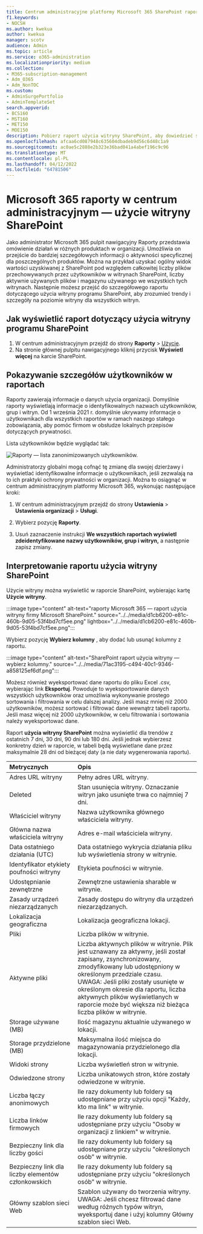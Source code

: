 ```yaml
---
title: Centrum administracyjne platformy Microsoft 365 SharePoint raporty użycia witryny
f1.keywords:
- NOCSH
ms.author: kwekua
author: kwekua
manager: scotv
audience: Admin
ms.topic: article
ms.service: o365-administration
ms.localizationpriority: medium
ms.collection:
- M365-subscription-management
- Adm_O365
- Adm_NonTOC
ms.custom:
- AdminSurgePortfolio
- AdminTemplateSet
search.appverid:
- BCS160
- MST160
- MET150
- MOE150
description: Pobierz raport użycia witryny SharePoint, aby dowiedzieć się, ile plików użytkownicy przechowują w witrynach SharePoint, ile z nich jest aktywnie używanych, oraz ile z nich jest używanych.
ms.openlocfilehash: afcaa6cd087948c635604dbadeb9d56c6d48c1a9
ms.sourcegitcommit: ac0ae5c2888e2b323e36bad041a4abef196c9c96
ms.translationtype: MT
ms.contentlocale: pl-PL
ms.lasthandoff: 04/12/2022
ms.locfileid: "64781506"
---
```

# <a name="microsoft-365-reports-in-the-admin-center---sharepoint-site-usage"></a>Microsoft 365 raporty w centrum administracyjnym — użycie witryny SharePoint

Jako administrator Microsoft 365 pulpit nawigacyjny Raporty przedstawia omówienie działań w różnych produktach w organizacji. Umożliwia on przejście do bardziej szczegółowych informacji o aktywności specyficznej dla poszczególnych produktów. Można na przykład uzyskać ogólny widok wartości uzyskiwanej z SharePoint pod względem całkowitej liczby plików przechowywanych przez użytkowników w witrynach SharePoint, liczby aktywnie używanych plików i magazynu używanego we wszystkich tych witrynach. Następnie możesz przejść do szczegółowego raportu dotyczącego użycia witryny programu SharePoint, aby zrozumieć trendy i szczegóły na poziomie witryny dla wszystkich witryn. 

## <a name="how-to-get-to-the-sharepoint-site-usage-report"></a>Jak wyświetlić raport dotyczący użycia witryny programu SharePoint

1. W centrum administracyjnym przejdź do strony **Raporty** \> <a href="https://go.microsoft.com/fwlink/p/?linkid=2074756" target="_blank">Użycie</a>. 
2. Na stronie głównej pulpitu nawigacyjnego kliknij przycisk **Wyświetl więcej** na karcie SharePoint.

## <a name="show-user-details-in-the-reports"></a>Pokazywanie szczegółów użytkowników w raportach

Raporty zawierają informacje o danych użycia organizacji. Domyślnie raporty wyświetlają informacje o identyfikowalnych nazwach użytkowników, grup i witryn. Od 1 września 2021 r. domyślnie ukrywamy informacje o użytkownikach dla wszystkich raportów w ramach naszego stałego zobowiązania, aby pomóc firmom w obsłudze lokalnych przepisów dotyczących prywatności.
  
Lista użytkowników będzie wyglądać tak:
  
![Raporty — lista zanonimizowanych użytkowników.](../../media/2ed99bce-4978-4ee3-9ea2-4a8db26eef02.png)
  
Administratorzy globalni mogą cofnąć tę zmianę dla swojej dzierżawy i wyświetlać identyfikowalne informacje o użytkownikach, jeśli zezwalają na to ich praktyki ochrony prywatności w organizacji. Można to osiągnąć w centrum administracyjnym platformy Microsoft 365, wykonując następujące kroki:
  
1. W centrum administracyjnym przejdź do strony **Ustawienia** \> **Ustawienia organizacji** \> **Usługi**.

2. Wybierz pozycję **Raporty**. 
  
3. Usuń zaznaczenie instrukcji **We wszystkich raportach wyświetl zdeidentyfikowane nazwy użytkowników, grup i witryn,** a następnie zapisz zmiany. 
  
## <a name="interpret-the-sharepoint-site-usage-report"></a>Interpretowanie raportu użycia witryny SharePoint

Użycie witryny można wyświetlić w raporcie SharePoint, wybierając kartę **Użycie witryny**.

:::image type="content" alt-text="raporty Microsoft 365 — raport użycia witryny firmy Microsoft SharePoint." source="../../media/d1cb6200-e81c-460b-9d05-53f4bd7cf5ee.png" lightbox="../../media/d1cb6200-e81c-460b-9d05-53f4bd7cf5ee.png":::

Wybierz pozycję **Wybierz kolumny** , aby dodać lub usunąć kolumny z raportu.

:::image type="content" alt-text="SharePoint raport użycia witryny — wybierz kolumny." source="../../media/71ac3195-c494-40c1-9346-a858125ef6df.png":::

Możesz również wyeksportować dane raportu do pliku Excel .csv, wybierając link **Eksportuj**. Powoduje to wyeksportowanie danych wszystkich użytkowników oraz umożliwia wykonywanie prostego sortowania i filtrowania w celu dalszej analizy. Jeśli masz mniej niż 2000 użytkowników, możesz sortować i filtrować dane wewnątrz tabeli raportu. Jeśli masz więcej niż 2000 użytkowników, w celu filtrowania i sortowania należy wyeksportować dane. 

Raport **użycia witryny SharePoint** można wyświetlić dla trendów z ostatnich 7 dni, 30 dni, 90 dni lub 180 dni. Jeśli jednak wybierzesz konkretny dzień w raporcie, w tabeli będą wyświetlane dane przez maksymalnie 28 dni od bieżącej daty (a nie daty wygenerowania raportu).
  
|Metrycznych|Opis|
|:-----|:-----|
|Adres URL witryny  |Pełny adres URL witryny. |
|Deleted  |Stan usunięcia witryny. Oznaczanie witryn jako usunięte trwa co najmniej 7 dni.  |
|Właściciel witryny  |Nazwa użytkownika głównego właściciela witryny.   |
|Główna nazwa właściciela witryny  |Adres e-mail właściciela witryny. |
|Data ostatniego działania (UTC)  | Data ostatniego wykrycia działania pliku lub wyświetlenia strony w witrynie.  |
|Identyfikator etykiety poufności witryny  | Etykieta poufności w witrynie.  |
|Udostępnianie zewnętrzne  | Zewnętrzne ustawienia sharable w witrynie.  |
|Zasady urządzeń niezarządzanych  | Zasady dostępu do witryny dla urządzeń niezarządzanych.  |
|Lokalizacja geograficzna  | Lokalizacja geograficzna lokacji.  |
|Pliki  |Liczba plików w witrynie. |
|Aktywne pliki  | Liczba aktywnych plików w witrynie. Plik jest uznawany za aktywny, jeśli został zapisany, zsynchronizowany, zmodyfikowany lub udostępniony w określonym przedziale czasu.<br/> UWAGA: Jeśli pliki zostały usunięte w określonym okresie dla raportu, liczba aktywnych plików wyświetlanych w raporcie może być większa niż bieżąca liczba plików w witrynie.  |
|Storage używane (MB)  |Ilość magazynu aktualnie używanego w lokacji.  |
|Storage przydzielone (MB)  |Maksymalna ilość miejsca do magazynowania przydzielonego dla lokacji.  |
|Widoki strony  |Liczba wyświetleń stron w witrynie.  |
|Odwiedzone strony  |Liczba unikatowych stron, które zostały odwiedzone w witrynie.  |
|Liczba łączy anonimowych  |Ile razy dokumenty lub foldery są udostępniane przy użyciu opcji "Każdy, kto ma link" w witrynie.  |
|Liczba linków firmowych  |Ile razy dokumenty lub foldery są udostępniane przy użyciu "Osoby w organizacji z linkiem" w witrynie.  |
|Bezpieczny link dla liczby gości  |Ile razy dokumenty lub foldery są udostępniane przy użyciu "określonych osób" w witrynie.  |
|Bezpieczny link dla liczby elementów członkowskich  |Ile razy dokumenty lub foldery są udostępniane przy użyciu "określonych osób" w witrynie.  |
|Główny szablon sieci Web  |Szablon używany do tworzenia witryny.  <br/> UWAGA: Jeśli chcesz filtrować dane według różnych typów witryn, wyeksportuj dane i użyj kolumny Główny szablon sieci Web. |


